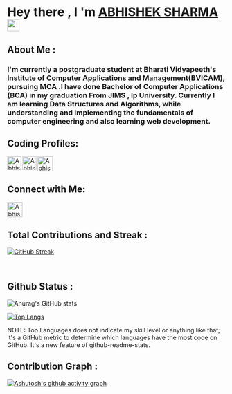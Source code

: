 # Hey there , I 'm [ABHISHEK SHARMA](https://abhishek-sharma-1999.github.io/abhishek.github.io/) <img src="https://media.giphy.com/media/hvRJCLFzcasrR4ia7z/giphy.gif" width="28">
## About Me :
### I'm currently a postgraduate student at Bharati Vidyapeeth's Institute of Computer Applications and Management(BVICAM), pursuing MCA .I have done Bachelor of Computer Applications (BCA) in my graduation From JIMS , Ip University. Currently I am learning Data Structures and Algorithms, while understanding and implementing the fundamentals of computer engineering and also learning web development.

## Coding Profiles:
<a href="https://leetcode.com/Abhishek_Sharma_1999/">
  <img align="left" alt="Abhishek's Leetcode" width="32px" src="https://upload.wikimedia.org/wikipedia/commons/8/8e/LeetCode_Logo_1.png" />
</a>
<a href="https://auth.geeksforgeeks.org/user/abhisheksharmaas536871/practice/">
  <img align="left" alt="Abhishek's GFG" width="32px" src="https://media.geeksforgeeks.org/wp-content/cdn-uploads/gfg_200x200-min.png" />
</a>
<a href="https://www.codechef.com/users/abhi8039">
  <img align="left" alt="Abhishek's CodeChef" width="35px" src="https://cdn.codechef.com/sites/default/files/uploads/pictures/409b43a61a801784659d7920aff73027.png" />
</a>
<br>
<br>

## Connect with Me:
<a href="https://www.linkedin.com/in/abhisheksharma1999/">
  <img align="left" alt="Abhishek's LinkedIN" width="35px" height="35px" src="https://upload.wikimedia.org/wikipedia/commons/thumb/8/81/LinkedIn_icon.svg/2048px-LinkedIn_icon.svg.png" />
</a>
<br>
<br>

## Total Contributions and Streak :

[![GitHub Streak](https://github-readme-streak-stats.herokuapp.com/?user=Abhishek-Sharma-1999)](https://git.io/streak-stats)

<!-- ## LeetCode Status :
<p align="center"> <img align="left" src="https://leetcode-stats.vercel.app/api?username=Abhishek_Sharma_1999&theme=Light" alt="dhruba-datta" />  -->
<br>
<!-- <br>
<br>
<br>
<br>
<br>
<br>
<br>
<br>
<br> -->

## Github Status :
![Anurag's GitHub stats](https://github-readme-stats.vercel.app/api?username=Abhishek-Sharma-1999&show_icons=true)



[![Top Langs](https://github-readme-stats.vercel.app/api/top-langs/?username=Abhishek-Sharma-1999)](https://github.com/anuraghazra/github-readme-stats)

NOTE: Top Languages does not indicate my skill level or anything like that; it's a GitHub metric to determine which languages have the most code on GitHub. It's a new feature of github-readme-stats.

## Contribution Graph :
[![Ashutosh's github activity graph](https://github-readme-activity-graph.cyclic.app/graph?username=Abhishek-Sharma-1999&bg_color=372f31&color=ededed&line=fcf8fb&point=f6efef&area=true&hide_border=true)](https://github.com/ashutosh00710/github-readme-activity-graph)
<!--
**Abhishek-Sharma-1999/Abhishek-Sharma-1999** is a ✨ _special_ ✨ repository because its `README.md` (this file) appears on your GitHub profile.

Here are some ideas to get you started:

- 🔭 I’m currently working on ...
- 🌱 I’m currently learning ...
- 👯 I’m looking to collaborate on ...
- 🤔 I’m looking for help with ...
- 💬 Ask me about ...
- 📫 How to reach me: ...
- 😄 Pronouns: ...
- ⚡ Fun fact: ...
-->

